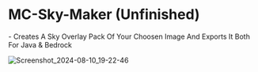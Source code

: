 <h1>MC-Sky-Maker (Unfinished)</h1>
- Creates A Sky Overlay Pack Of Your Choosen Image And Exports It Both For Java & Bedrock
<br>

![Screenshot_2024-08-10_19-22-46](https://github.com/user-attachments/assets/84079ede-8d6d-489f-beb2-c459c7aa0290)
